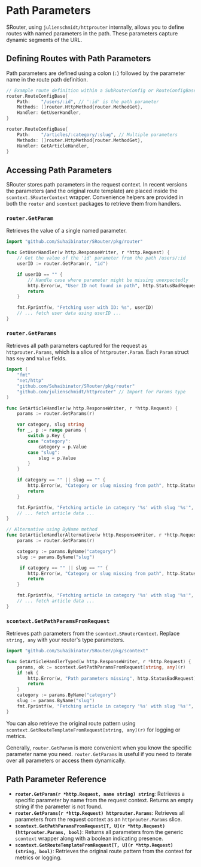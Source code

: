# Path Parameters

SRouter, using `julienschmidt/httprouter` internally, allows you to define routes with named parameters in the path. These parameters capture dynamic segments of the URL.

## Defining Routes with Path Parameters

Path parameters are defined using a colon (`:`) followed by the parameter name in the route path definition.

```go
// Example route definition within a SubRouterConfig or RouteConfigBase/RouteConfig
router.RouteConfigBase{
    Path:    "/users/:id", // ':id' is the path parameter
    Methods: []router.HttpMethod{router.MethodGet},
    Handler: GetUserHandler,
}

router.RouteConfigBase{
    Path:    "/articles/:category/:slug", // Multiple parameters
    Methods: []router.HttpMethod{router.MethodGet},
    Handler: GetArticleHandler,
}
```

## Accessing Path Parameters

SRouter stores path parameters in the request context.  In recent versions the
parameters (and the original route template) are placed inside the
`scontext.SRouterContext` wrapper.  Convenience helpers are provided in both the
`router` and `scontext` packages to retrieve them from handlers.

### `router.GetParam`

Retrieves the value of a single named parameter.

```go
import "github.com/Suhaibinator/SRouter/pkg/router"

func GetUserHandler(w http.ResponseWriter, r *http.Request) {
    // Get the value of the 'id' parameter from the path /users/:id
    userID := router.GetParam(r, "id")

    if userID == "" {
        // Handle case where parameter might be missing unexpectedly
        http.Error(w, "User ID not found in path", http.StatusBadRequest)
        return
    }

    fmt.Fprintf(w, "Fetching user with ID: %s", userID)
    // ... fetch user data using userID ...
}
```

### `router.GetParams`

Retrieves all path parameters captured for the request as `httprouter.Params`, which is a slice of `httprouter.Param`. Each `Param` struct has `Key` and `Value` fields.

```go
import (
    "fmt"
    "net/http"
    "github.com/Suhaibinator/SRouter/pkg/router"
    "github.com/julienschmidt/httprouter" // Import for Params type
)

func GetArticleHandler(w http.ResponseWriter, r *http.Request) {
    params := router.GetParams(r)

    var category, slug string
    for _, p := range params {
        switch p.Key {
        case "category":
            category = p.Value
        case "slug":
            slug = p.Value
        }
    }

    if category == "" || slug == "" {
        http.Error(w, "Category or slug missing from path", http.StatusBadRequest)
        return
    }

    fmt.Fprintf(w, "Fetching article in category '%s' with slug '%s'", category, slug)
    // ... fetch article data ...
}

// Alternative using ByName method
func GetArticleHandlerAlternative(w http.ResponseWriter, r *http.Request) {
    params := router.GetParams(r)

    category := params.ByName("category")
    slug := params.ByName("slug")

     if category == "" || slug == "" {
        http.Error(w, "Category or slug missing from path", http.StatusBadRequest)
        return
    }

    fmt.Fprintf(w, "Fetching article in category '%s' with slug '%s'", category, slug)
    // ... fetch article data ...
}
```

### `scontext.GetPathParamsFromRequest`

Retrieves path parameters from the `scontext.SRouterContext`. Replace `string, any` with your router's type parameters.

```go
import "github.com/Suhaibinator/SRouter/pkg/scontext"

func GetArticleHandlerTyped(w http.ResponseWriter, r *http.Request) {
    params, ok := scontext.GetPathParamsFromRequest[string, any](r)
    if !ok {
        http.Error(w, "Path parameters missing", http.StatusBadRequest)
        return
    }
    category := params.ByName("category")
    slug := params.ByName("slug")
    fmt.Fprintf(w, "Fetching article in category '%s' with slug '%s'", category, slug)
}
```

You can also retrieve the original route pattern using `scontext.GetRouteTemplateFromRequest[string, any](r)` for logging or metrics.

Generally, `router.GetParam` is more convenient when you know the specific parameter name you need. `router.GetParams` is useful if you need to iterate over all parameters or access them dynamically.

## Path Parameter Reference

-   **`router.GetParam(r *http.Request, name string) string`**: Retrieves a specific parameter by name from the request context. Returns an empty string if the parameter is not found.
-   **`router.GetParams(r *http.Request) httprouter.Params`**: Retrieves all parameters from the request context as an `httprouter.Params` slice.
-   **`scontext.GetPathParamsFromRequest[T, U](r *http.Request) (httprouter.Params, bool)`**: Returns all parameters from the generic `scontext` wrapper along with a boolean indicating presence.
-   **`scontext.GetRouteTemplateFromRequest[T, U](r *http.Request) (string, bool)`**: Retrieves the original route pattern from the context for metrics or logging.
